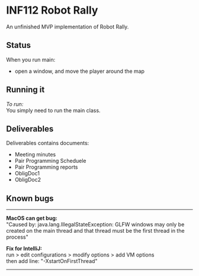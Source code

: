 # INF112 Robot Rally
An unfinished MVP implementation of Robot Rally. 

## Status
When you run main:
- open a window, and move the player around the map


## Running it
*To run:*  
You simply need to run the main class.

## Deliverables

Deliverables contains documents:
- Meeting minutes
- Pair Programming Scheduele
- Pair Programming reports
- ObligDoc1
- ObligDoc2


## Known bugs

---
**MacOS can get bug:**  
"Caused by: java.lang.IllegalStateException: GLFW windows may only be created on the main thread and that thread must be the first thread in the process"

**Fix for IntelliJ:**  
run > edit configurations > modify options > add VM options    
then add line: "-XstartOnFirstThread"

---

